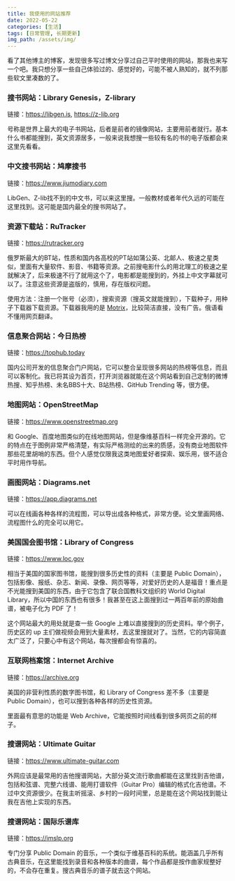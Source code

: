 ```yaml
---
title: 我使用的网站推荐
date: 2022-05-22
categories: [生活]
tags: [日常管理, 长期更新]
img_path: /assets/img/
---
```


看了其他博主的博客，发现很多写过博文分享过自己平时使用的网站，那我也来写一个吧。我只想分享一些自己体验过的、感觉好的，可能不被人熟知的，就不列那些软文里凑数的了。


### 搜书网站：Library Genesis，Z-library


链接：<https://libgen.is>, <https://z-lib.org>

号称是世界上最大的电子书网站，后者是前者的镜像网站，主要用前者就行。基本什么书都能搜到，英文资源居多，一般来说我想搜一些较有名的书的电子版都会来这里先看看。


### 中文搜书网站：鸠摩搜书

链接：<https://www.jiumodiary.com>

LibGen、Z-lib找不到的中文书，可以来这里搜。一般教材或者年代久远的可能在这里找到。这可能是国内最全的搜书网站了。


### 资源下载站：RuTracker

链接：<https://rutracker.org>

俄罗斯最大的BT站，性质和国内各高校的PT站如蒲公英、北邮人、极速之星类似，里面有大量软件、影音、书籍等资源。之前搜电影什么的用北理工的极速之星就解决了，后来极速不行了就用这个了，电影都是能搜到的，外挂上中文字幕就可以了。注意这些资源是盗版的，慎用，存在版权问题。

使用方法：注册一个账号（必须），搜索资源（搜英文就能搜到），下载种子，用种子下载器下载资源。下载器我用的是 [Motrix](https://motrix.app)，比较简洁直接，没有广告。俄语看不懂用网页翻译。


### 信息聚合网站：今日热榜

链接：<https://tophub.today>

国内公司开发的信息聚合门户网站，它可以整合呈现很多网站的热榜等信息，而且可以客制化。我已将其设为首页，打开浏览器就能在这个网站看到自己定制的微博热搜、知乎热榜、未名BBS十大、B站热榜、GitHub Trending 等，很方便。


### 地图网站：OpenStreetMap

链接：<https://www.openstreetmap.org>

和 Google、百度地图类似的在线地图网站，但是像维基百科一样完全开源的。它的特点在于图例非常严格清楚，有实际严格测绘的出来的质感，没有商业地图软件那些花里胡哨的东西。但个人感觉仅限我这类地图爱好者探索、娱乐用，很不适合平时用作导航。

### 画图网站：Diagrams.net

链接：<https://app.diagrams.net>

可以在线画各种各样的流程图，可以导出成各种格式，非常方便。论文里画网络、流程图什么的完全可以用它。



### 美国国会图书馆：Library of Congress

链接：<https://www.loc.gov>

相当于美国的国家图书馆，能搜到很多历史性的资料（主要是 Public Domain），包括影像、报纸、杂志、新闻、录像、网页等等，对爱好历史的人是福音！重点是不光能搜到美国的东西，由于它包含了联合国教科文组织的 World Digital Library，所以中国的东西也有很多！我甚至在这上面搜到过一两百年前的原始曲谱，被电子化为 PDF 了！

这个网站最大的用处就是查一些 Google 上难以直接搜到的历史资料。举个例子，历史区的 up 主们做视频会用到大量素材，去这里搜就对了。当然，它的内容简直太广泛了，只要心中有这个网站，每次搜都会有惊喜的。

### 互联网档案馆：Internet Archive

链接：<https://archive.org>

美国的非营利性质的数字图书馆，和 Library of Congress 差不多（主要是 Public Domain），也可以搜到各种各样的历史性资源。

里面最有意思的功能是 Web Archive，它能按照时间线看到很多网页之前的样子。

### 搜谱网站：Ultimate Guitar

链接：<https://www.ultimate-guitar.com>

外网应该是最常用的吉他搜谱网站，大部分英文流行歌曲都能在这里找到吉他谱，包括和弦谱、完整六线谱、能用打谱软件（Guitar Pro）编辑的格式化吉他谱。不过中文资源很少。在我主听摇滚、乡村的一段时间里，总是能在这个网站找到能让我在吉他上实现的东西。


### 搜谱网站：国际乐谱库

链接：<https://imslp.org>

专门分享 Public Domain 的音乐，一个类似于维基百科的系统。能涵盖几乎所有古典音乐，在这里能找到录音和各种版本的曲谱，每个作品都是按作曲家规整好的，不会存在重复。搜古典音乐的谱子就去这个网站。